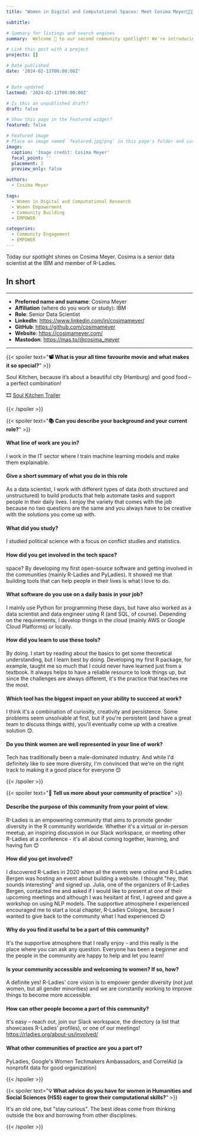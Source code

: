 ```yaml
---
title: "Women in Digital and Computational Spaces: Meet Cosima Meyer👩🏼‍💻"

subtitle: 

# Summary for listings and search engines
summary:  Welcome 👋 to our second community spotlight! We're introducing Cosima Meyer, a data scienctist and member of R-Ladies.

# Link this post with a project
projects: []

# Date published
date: '2024-02-13T00:00:00Z'


# Date updated
lastmod: '2024-02-13T00:00:00Z'

# Is this an unpublished draft?
draft: false

# Show this page in the Featured widget?
featured: false

# Featured image
# Place an image named `featured.jpg/png` in this page's folder and customize its options here.
image:
  caption: 'Image credit: Cosima Meyer'
  focal_point: ''
  placement: 2
  preview_only: false

authors:
  - Cosima Meyer

tags:
  - Women in Digital and Computational Research
  - Women Empowerment
  - Community Building
  - EMPOWER

categories:
  - Community Engagement
  - EMPOWER
---
```


Today our spotlight shines on Cosima Meyer. Cosima is a senior data scientist at the IBM and member of R-Ladies. 

## In short
---

- __Preferred name and surname__: Cosima Meyer
- __Affiliation__ (where do you work or study): IBM
- __Role__: Senior Data Scientist
- __LinkedIn__: https://www.linkedin.com/in/cosimameyer/
- __GitHub__: https://github.com/cosimameyer
- __Website__: https://cosimameyer.com/
- __Mastodon__: https://mas.to/@cosima_meyer

---


{{< spoiler text="__:film_projector: What is your all time favourite movie and what makes it so special?__" >}}

Soul Kitchen, because it’s about a beautiful city (Hamburg) and good food – a perfect
combination!

🎞️ [Soul Kitchen Trailer](https://www.youtube.com/watch?v=TDQVny1Sk74)  

{{< /spoiler >}}

{{< spoiler text="__:books: Can you describe your background and your current role?__" >}}

#### What line of work are you in?
I work in the IT sector where I train machine learning models and make them explainable.

#### Give a short summary of what you do in this role
As a data scientist, I work with
different types of data (both structured and unstructured) to build products that
help automate tasks and support people in their daily lives. I enjoy the variety
that comes with the job because no two questions are the same and you always
have to be creative with the solutions you come up with.

#### What did you study?

I studied political science with a focus on conflict studies
and statistics.

#### How did you get involved in the tech space?

space? By developing my first open-source
software and getting involved in the communities (mainly R-Ladies and
PyLadies). It showed me that building tools that can help people in their lives is
what I love to do.

#### What software do you use on a daily basis in your job?

I mainly use Python for
programming these days, but have also worked as a data scientist and data
engineer using R (and SQL, of course). Depending on the requirements, I
develop things in the cloud (mainly AWS or Google Cloud Platforms) or locally.

#### How did you learn to use these tools?

By doing. I start by reading about the
basics to get some theoretical understanding, but I learn best by doing.
Developing my first R package, for example, taught me so much that I could
never have learned just from a textbook. It always helps to have a reliable
resource to look things up, but since the challenges are always different, it's the
practice that teaches me the most.

#### Which tool has the biggest impact on your ability to succeed at work?

I think it's
a combination of curiosity, creativity and persistence. Some problems seem
unsolvable at first, but if you're persistent (and have a great team to discuss
things with), you'll eventually come up with a creative solution 😊.

#### Do you think women are well represented in your line of work?

Tech has traditionally been a male-dominated industry. And while I'd definitely like to see
more diversity, I'm convinced that we're on the right track to making it a good
place for everyone 😊

{{< /spoiler >}}

{{< spoiler text="__🌱 Tell us more about your community of practice__" >}}

#### Describe the purpose of this community from your point of view.

R-Ladies is an
empowering community that aims to promote gender diversity in the R
community worldwide. Whether it's a virtual or in-person meetup, an inspiring
discussion in our Slack workspace, or meeting other R-Ladies at a conference -
it's all about coming together, learning, and having fun 😊

#### How did you get involved?

I discovered R-Ladies in 2020 when all the events
were online and R-Ladies Bergen was hosting an event about building a
website. I thought "hey, that sounds interesting" and signed up. Julia, one of the
organizers of R-Ladies Bergen, contacted me and asked if I would like to present
at one of their upcoming meetings and although I was hesitant at first, I agreed
and gave a workshop on using NLP models. The supportive atmosphere I
experienced encouraged me to start a local chapter, R-Ladies Cologne, because
I wanted to give back to the community what I had experienced 😊


#### Why do you find it useful to be a part of this community?

It's the supportive
atmosphere that I really enjoy - and this really is the place where you can ask
any question. Everyone has been a beginner and the people in the community
are happy to help and let you learn!

#### Is your community accessible and welcoming to women? If so, how?

A definite
yes! R-Ladies' core vision is to empower gender diversity (not just women, but
all gender minorities) and we are constantly working to improve things to
become more accessible.

#### How can other people become a part of this community?

It's easy – reach out,
join our Slack workspace, the directory (a list that showcases R-Ladies’ profiles),
or one of our meetings! https://rladies.org/about-us/involved/

#### What other communities of practice are you a part of?

PyLadies, Google's
Women Techmakers Ambassadors, and CorrelAid (a nonprofit data for good
organization)

{{< /spoiler >}}

{{< spoiler text="__:bulb: What advice do you have for women in Humanities and Social Sciences (HSS) eager to grow their computational skills?__" >}}

It's an old one, but "stay curious". The best ideas
come from thinking outside the box and borrowing from other disciplines.

{{< /spoiler >}}


